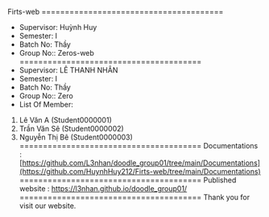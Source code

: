 Firts-web
======================================= <br>
+ Supervisor: Huỳnh Huy
+ Semester: I
+ Batch No: Thầy
+ Group No:: Zeros-web
=======================================
+ Supervisor: LÊ THANH NHÂN
+ Semester: I
+ Batch No: Thầy
+ Group No:: Zero
+ List Of Member:
1. Lê Văn A (Student0000001)
2. Trần Văn Sê (Student0000002)
3. Nguyễn Thị Bê (Student0000003)
=======================================
Documentations : [https://github.com/L3nhan/doodle_group01/tree/main/Documentations](https://github.com/HuynhHuy212/Firts-web/tree/main/Documentations)
=======================================
Published website : https://l3nhan.github.io/doodle_group01/
=======================================
Thank you for visit our website.
